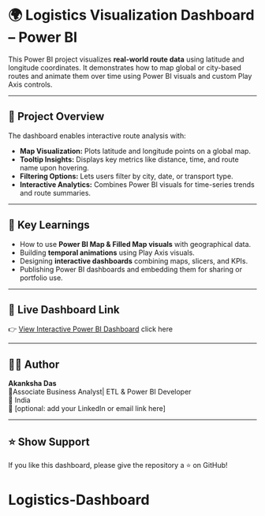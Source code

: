 # 🌍 Logistics Visualization Dashboard – Power BI

This Power BI project visualizes **real-world route data** using latitude and longitude coordinates. It demonstrates how to map global or city-based routes and animate them over time using Power BI visuals and custom Play Axis controls.

---

## 🚀 Project Overview

The dashboard enables interactive route analysis with:
- **Map Visualization:** Plots latitude and longitude points on a global map.
- **Tooltip Insights:** Displays key metrics like distance, time, and route name upon hovering.
- **Filtering Options:** Lets users filter by city, date, or transport type.
- **Interactive Analytics:** Combines Power BI visuals for time-series trends and route summaries.

---

## 🧠 Key Learnings

- How to use **Power BI Map & Filled Map visuals** with geographical data.  
- Building **temporal animations** using Play Axis visuals.  
- Designing **interactive dashboards** combining maps, slicers, and KPIs.  
- Publishing Power BI dashboards and embedding them for sharing or portfolio use.

---

## 🔗 Live Dashboard Link

👉 [View Interactive Power BI Dashboard](https://app.powerbi.com/view?r=eyJrIjoiMTRkMWY4NzgtZTlhNi00YTRlLWEyZjctZDY5ZWZmNTE0MmQyIiwidCI6IjRlNzg2YmY2LTdiNTYtNDE1MC1hZWYxLWJhMTA0NGNkNjBiNSJ9)
click here

---

## 🧑‍💻 Author

**Akanksha Das**  
💼Associate Business Analyst| ETL & Power BI Developer  
📍 India  
📧 [optional: add your LinkedIn or email link here]

---

## ⭐ Show Support

If you like this dashboard, please give the repository a ⭐ on GitHub!  
# Logistics-Dashboard

